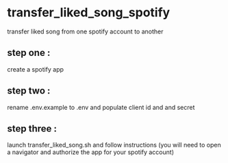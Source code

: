 # transfer_liked_song_spotify
transfer liked song from one spotify account to another

## step one :
create a spotify app
## step two :
rename .env.example to .env and populate client id and and secret
## step three :
launch transfer_liked_song.sh and follow instructions (you will need to open a navigator and authorize the app for your spotify account)
